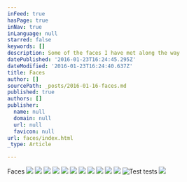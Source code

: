 ```yaml
---
inFeed: true
hasPage: true
inNav: true
inLanguage: null
starred: false
keywords: []
description: Some of the faces I have met along the way
datePublished: '2016-01-23T16:24:45.295Z'
dateModified: '2016-01-23T16:24:40.637Z'
title: Faces
author: []
sourcePath: _posts/2016-01-16-faces.md
published: true
authors: []
publisher:
  name: null
  domain: null
  url: null
  favicon: null
url: faces/index.html
_type: Article

---
```

Faces
![](https://s3-us-west-2.amazonaws.com/the-grid-img/p/cfd67bd8a497a4b078f1f7c1c90239c2cf88501f.png)
![](https://s3-us-west-2.amazonaws.com/the-grid-img/p/30f109e5e501c097b16a0e9a73a473a85d31d77d.png)
![](https://s3-us-west-2.amazonaws.com/the-grid-img/p/730eead74e88a665f578b63decf944b0c47c9820.png)
![](https://s3-us-west-2.amazonaws.com/the-grid-img/p/f67c370019f20e1c4016b49c4c7b90dc8c49b7ae.png)
![](https://s3-us-west-2.amazonaws.com/the-grid-img/p/0180e46431008a07f520bc7d68412a458e00f928.png)
![](https://s3-us-west-2.amazonaws.com/the-grid-img/p/40bad4962a7094c3c2b6e9783f6fc9d87f583e3c.png)
![](https://s3-us-west-2.amazonaws.com/the-grid-img/p/b5fb62eab667aac2ba0e9381e9adc6daac1e689e.png)
![](https://s3-us-west-2.amazonaws.com/the-grid-img/p/e9441c26161c55bbabe7644cf15a9e7fcb55e9fa.png)
![](https://s3-us-west-2.amazonaws.com/the-grid-img/p/4201cc8d977c9f436297c1b754bac510165fd958.png)
![](https://s3-us-west-2.amazonaws.com/the-grid-img/p/66135aeae7ca44a57c85c23e94eab36a0f4dbd95.png)
![](https://s3-us-west-2.amazonaws.com/the-grid-img/p/d1ebad2ed0ada11be83dd97d89c8ac3d85f41e7a.png)
![Test tests ](https://s3-us-west-2.amazonaws.com/the-grid-img/p/96d9c2153f3c0d3b8034bafc16089130b24c3287.png)
![](https://s3-us-west-2.amazonaws.com/the-grid-img/p/2a62b283846ff7dca6cd38bcbad5d541c3f7455d.png)